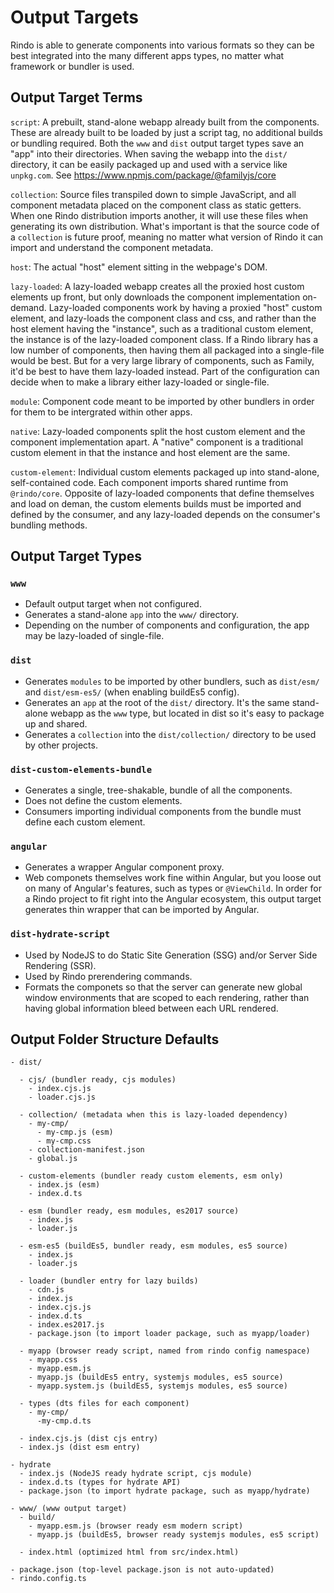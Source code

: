 # Output Targets

Rindo is able to generate components into various formats so they can be best integrated into the many different apps types, no matter what framework or bundler is used.


## Output Target Terms

`script`: A prebuilt, stand-alone webapp already built from the components. These are already built to be loaded by just a script tag, no additional builds or bundling required. Both the `www` and `dist` output target types save an "app" into their directories. When saving the webapp into the `dist/` directory, it can be easily packaged up and used with a service like `unpkg.com`. See https://www.npmjs.com/package/@familyjs/core

`collection`: Source files transpiled down to simple JavaScript, and all component metadata placed on the component class as static getters. When one Rindo distribution imports another, it will use these files when generating its own distribution. What's important is that the source code of a `collection` is future proof, meaning no matter what version of Rindo it can import and understand the component metadata.

`host`: The actual "host" element sitting in the webpage's DOM.

`lazy-loaded`: A lazy-loaded webapp creates all the proxied host custom elements up front, but only downloads the component implementation on-demand. Lazy-loaded components work by having a proxied "host" custom element, and lazy-loads the component class and css, and rather than the host element having the "instance", such as a traditional custom element, the instance is of the lazy-loaded component class. If a Rindo library has a low number of components, then having them all packaged into a single-file would be best. But for a very large library of components, such as Family, it'd be best to have them lazy-loaded instead. Part of the configuration can decide when to make a library either lazy-loaded or single-file.

`module`: Component code meant to be imported by other bundlers in order for them to be intergrated within other apps.

`native`: Lazy-loaded components split the host custom element and the component implementation apart. A "native" component is a traditional custom element in that the instance and host element are the same. 

`custom-element`: Individual custom elements packaged up into stand-alone, self-contained code. Each component imports shared runtime from `@rindo/core`. Opposite of lazy-loaded components that define themselves and load on deman, the custom elements builds must be imported and defined by the consumer, and any lazy-loaded depends on the consumer's bundling methods.


## Output Target Types

### `www`

- Default output target when not configured.
- Generates a stand-alone `app` into the `www/` directory.
- Depending on the number of components and configuration, the app may be lazy-loaded of single-file.


### `dist`

- Generates `modules` to be imported by other bundlers, such as `dist/esm/` and `dist/esm-es5/` (when enabling buildEs5 config).
- Generates an `app` at the root of the `dist/` directory. It's the same stand-alone webapp as the `www` type, but located in dist so it's easy to package up and shared.
- Generates a `collection` into the `dist/collection/` directory to be used by other projects.


### `dist-custom-elements-bundle`

- Generates a single, tree-shakable, bundle of all the components.
- Does not define the custom elements.
- Consumers importing individual components from the bundle must define each custom element.


### `angular`

- Generates a wrapper Angular component proxy.
- Web componets themselves work fine within Angular, but you loose out on many of Angular's features, such as types or `@ViewChild`. In order for a Rindo project to fit right into the Angular ecosystem, this output target generates thin wrapper that can be imported by Angular.


### `dist-hydrate-script`

- Used by NodeJS to do Static Site Generation (SSG) and/or Server Side Rendering (SSR). 
- Used by Rindo prerendering commands.
- Formats the componets so that the server can generate new global window environments that are scoped to each rendering, rather than having global information bleed between each URL rendered.


## Output Folder Structure Defaults

```
- dist/

  - cjs/ (bundler ready, cjs modules)
    - index.cjs.js
    - loader.cjs.js

  - collection/ (metadata when this is lazy-loaded dependency)
    - my-cmp/
      - my-cmp.js (esm)
      - my-cmp.css
    - collection-manifest.json
    - global.js
  
  - custom-elements (bundler ready custom elements, esm only)
    - index.js (esm)
    - index.d.ts

  - esm (bundler ready, esm modules, es2017 source)
    - index.js
    - loader.js

  - esm-es5 (buildEs5, bundler ready, esm modules, es5 source)
    - index.js
    - loader.js

  - loader (bundler entry for lazy builds)
    - cdn.js
    - index.js
    - index.cjs.js
    - index.d.ts
    - index.es2017.js
    - package.json (to import loader package, such as myapp/loader)

  - myapp (browser ready script, named from rindo config namespace)
    - myapp.css
    - myapp.esm.js
    - myapp.js (buildEs5 entry, systemjs modules, es5 source)
    - myapp.system.js (buildEs5, systemjs modules, es5 source)

  - types (dts files for each component)
    - my-cmp/
      -my-cmp.d.ts

  - index.cjs.js (dist cjs entry)
  - index.js (dist esm entry)

- hydrate
  - index.js (NodeJS ready hydrate script, cjs module)
  - index.d.ts (types for hydrate API)
  - package.json (to import hydrate package, such as myapp/hydrate)

- www/ (www output target)
  - build/
    - myapp.esm.js (browser ready esm modern script)
    - myapp.js (buildEs5, browser ready systemjs modules, es5 script)

  - index.html (optimized html from src/index.html)

- package.json (top-level package.json is not auto-updated)
- rindo.config.ts
```
